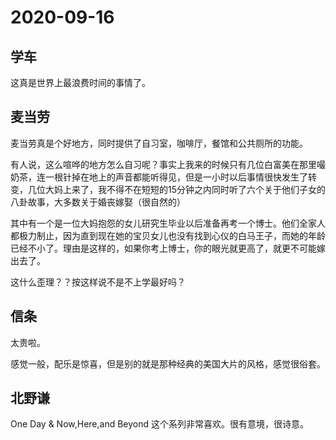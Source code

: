 # 2020-09-16

## 学车

这真是世界上最浪费时间的事情了。

## 麦当劳



麦当劳真是个好地方，同时提供了自习室，咖啡厅，餐馆和公共厕所的功能。

有人说，这么喧哗的地方怎么自习呢？事实上我来的时候只有几位白富美在那里嘬奶茶，连一根针掉在地上的声音都能听得见，但是一小时以后事情很快发生了转变，几位大妈上来了，我不得不在短短的15分钟之内同时听了六个关于他们子女的八卦故事，大多数关于婚丧嫁娶（很自然的）

其中有一个是一位大妈抱怨的女儿研究生毕业以后准备再考一个博士。他们全家人都极力制止，因为直到现在她的宝贝女儿也没有找到心仪的白马王子，而她的年龄已经不小了。理由是这样的，如果你考上博士，你的眼光就更高了，就更不可能嫁出去了。

这什么歪理？？按这样说不是不上学最好吗？

## 信条

太贵啦。

感觉一般，配乐是惊喜，但是别的就是那种经典的美国大片的风格，感觉很俗套。

## 北野谦

One Day & Now,Here,and Beyond 这个系列非常喜欢。很有意境，很诗意。



